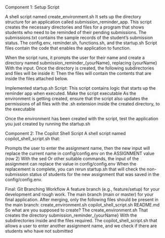 Component 1: Setup Script

A shell script named create_environment.sh
It sets up the directory structure for an application called submission_reminder_app.
This script creates the necessary directories and files for a program that shows students who need to be reminded of their pending submissions.
The submissions.txt  contains the sample records of the student’s submission status.
The config.env, reminder.sh, functions.sh, and the startup.sh Script files contain the code that enables the application to function.

When the script runs, it prompts the user for their name and create a directory named submission_reminder_{yourName}, replacing {yourName} With the input.
Once the directory is created, the following subdirectories and files will be inside it:
Then the files will contain the contents that are inside the files attached below.


Implemented startup.sh Script:
This script contains logic that starts up the reminder app when executed.
Make the script executable
As the environment is getting created, ensure that the script also updates the permissions of all files with the .sh extension inside the created directory, to the executable

Once the environment has been created with the script, test the application you just created by running the  startup.sh

 
Component 2: The Copilot Shell Script
A shell script named copilot_shell_script.sh that:

Prompts the user to enter the assignment name, then the new input will replace the current name in config/config.env on the ASSIGNMENT value (row 2)
With the sed Or other suitable commands, the input of the assignment can replace the value in config/config.env
When the replacement is complete, you can rerun startup.sh that will check the non-submission status of students for the new assignment that was saved in the config/config.env.

Final: Git Branching Workflow
A feature branch (e.g., feature/setup) for your development and rough work.
The main branch (main or master) for your final application.
After merging, only the following files should be present in the main branch:
create_environment.sh
copilot_shell_script.sh
README.md
So what are you supposed to create?
The create_environment.sh That creates the directory submission_reminder_{yourName} With the subdirectories inside and the files required. 
The copilot_shell_script.sh that allows a user to enter another assignment name, and we check if there are students who have not submitted

